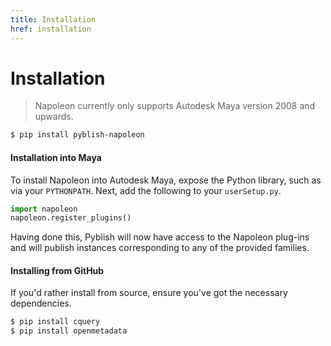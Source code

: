 ```yaml
---
title: Installation
href: installation
---
```



# Installation

> Napoleon currently only supports Autodesk Maya version 2008 and upwards.

```bash
$ pip install pyblish-napoleon
```

#### Installation into Maya

To install Napoleon into Autodesk Maya, expose the Python library, such as via your `PYTHONPATH`. Next, add the following to your `userSetup.py`.

```python
import napoleon
napoleon.register_plugins()
```

Having done this, Pyblish will now have access to the Napoleon plug-ins and will publish instances corresponding to any of the provided families.

#### Installing from GitHub

If you'd rather install from source, ensure you've got the necessary dependencies.

```bash
$ pip install cquery
$ pip install openmetadata
```
